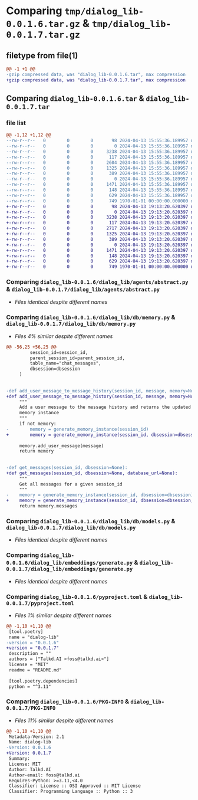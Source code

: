# Comparing `tmp/dialog_lib-0.0.1.6.tar.gz` & `tmp/dialog_lib-0.0.1.7.tar.gz`

## filetype from file(1)

```diff
@@ -1 +1 @@
-gzip compressed data, was "dialog_lib-0.0.1.6.tar", max compression
+gzip compressed data, was "dialog_lib-0.0.1.7.tar", max compression
```

## Comparing `dialog_lib-0.0.1.6.tar` & `dialog_lib-0.0.1.7.tar`

### file list

```diff
@@ -1,12 +1,12 @@
--rw-r--r--   0        0        0       98 2024-04-13 15:55:36.189957 dialog_lib-0.0.1.6/README.md
--rw-r--r--   0        0        0        0 2024-04-13 15:55:36.189957 dialog_lib-0.0.1.6/dialog_lib/agents/__init__.py
--rw-r--r--   0        0        0     3238 2024-04-13 15:55:36.189957 dialog_lib-0.0.1.6/dialog_lib/agents/abstract.py
--rw-r--r--   0        0        0      117 2024-04-13 15:55:36.189957 dialog_lib-0.0.1.6/dialog_lib/db/__init__.py
--rw-r--r--   0        0        0     2604 2024-04-13 15:55:36.189957 dialog_lib-0.0.1.6/dialog_lib/db/memory.py
--rw-r--r--   0        0        0     1325 2024-04-13 15:55:36.189957 dialog_lib-0.0.1.6/dialog_lib/db/models.py
--rw-r--r--   0        0        0      389 2024-04-13 15:55:36.189957 dialog_lib-0.0.1.6/dialog_lib/db/utils.py
--rw-r--r--   0        0        0        0 2024-04-13 15:55:36.189957 dialog_lib-0.0.1.6/dialog_lib/embeddings/__init__.py
--rw-r--r--   0        0        0     1471 2024-04-13 15:55:36.189957 dialog_lib-0.0.1.6/dialog_lib/embeddings/generate.py
--rw-r--r--   0        0        0      148 2024-04-13 15:55:36.189957 dialog_lib-0.0.1.6/dialog_lib/main.py
--rw-r--r--   0        0        0      629 2024-04-13 15:55:36.189957 dialog_lib-0.0.1.6/pyproject.toml
--rw-r--r--   0        0        0      749 1970-01-01 00:00:00.000000 dialog_lib-0.0.1.6/PKG-INFO
+-rw-r--r--   0        0        0       98 2024-04-13 19:13:20.620397 dialog_lib-0.0.1.7/README.md
+-rw-r--r--   0        0        0        0 2024-04-13 19:13:20.620397 dialog_lib-0.0.1.7/dialog_lib/agents/__init__.py
+-rw-r--r--   0        0        0     3238 2024-04-13 19:13:20.620397 dialog_lib-0.0.1.7/dialog_lib/agents/abstract.py
+-rw-r--r--   0        0        0      117 2024-04-13 19:13:20.620397 dialog_lib-0.0.1.7/dialog_lib/db/__init__.py
+-rw-r--r--   0        0        0     2717 2024-04-13 19:13:20.620397 dialog_lib-0.0.1.7/dialog_lib/db/memory.py
+-rw-r--r--   0        0        0     1325 2024-04-13 19:13:20.620397 dialog_lib-0.0.1.7/dialog_lib/db/models.py
+-rw-r--r--   0        0        0      389 2024-04-13 19:13:20.620397 dialog_lib-0.0.1.7/dialog_lib/db/utils.py
+-rw-r--r--   0        0        0        0 2024-04-13 19:13:20.620397 dialog_lib-0.0.1.7/dialog_lib/embeddings/__init__.py
+-rw-r--r--   0        0        0     1471 2024-04-13 19:13:20.620397 dialog_lib-0.0.1.7/dialog_lib/embeddings/generate.py
+-rw-r--r--   0        0        0      148 2024-04-13 19:13:20.620397 dialog_lib-0.0.1.7/dialog_lib/main.py
+-rw-r--r--   0        0        0      629 2024-04-13 19:13:20.620397 dialog_lib-0.0.1.7/pyproject.toml
+-rw-r--r--   0        0        0      749 1970-01-01 00:00:00.000000 dialog_lib-0.0.1.7/PKG-INFO
```

### Comparing `dialog_lib-0.0.1.6/dialog_lib/agents/abstract.py` & `dialog_lib-0.0.1.7/dialog_lib/agents/abstract.py`

 * *Files identical despite different names*

### Comparing `dialog_lib-0.0.1.6/dialog_lib/db/memory.py` & `dialog_lib-0.0.1.7/dialog_lib/db/memory.py`

 * *Files 4% similar despite different names*

```diff
@@ -56,25 +56,25 @@
         session_id=session_id,
         parent_session_id=parent_session_id,
         table_name="chat_messages",
         dbsession=dbsession
     )
 
 
-def add_user_message_to_message_history(session_id, message, memory=None, dbsession=None):
+def add_user_message_to_message_history(session_id, message, memory=None, dbsession=None, database_url=None):
     """
     Add a user message to the message history and returns the updated
     memory instance
     """
     if not memory:
-        memory = generate_memory_instance(session_id)
+        memory = generate_memory_instance(session_id, dbsession=dbsession, database_url=database_url)
 
     memory.add_user_message(message)
     return memory
 
 
-def get_messages(session_id, dbsession=None):
+def get_messages(session_id, dbsession=None, database_url=None):
     """
     Get all messages for a given session_id
     """
-    memory = generate_memory_instance(session_id, dbsession=dbsession)
+    memory = generate_memory_instance(session_id, dbsession=dbsession, database_url=database_url)
     return memory.messages
```

### Comparing `dialog_lib-0.0.1.6/dialog_lib/db/models.py` & `dialog_lib-0.0.1.7/dialog_lib/db/models.py`

 * *Files identical despite different names*

### Comparing `dialog_lib-0.0.1.6/dialog_lib/embeddings/generate.py` & `dialog_lib-0.0.1.7/dialog_lib/embeddings/generate.py`

 * *Files identical despite different names*

### Comparing `dialog_lib-0.0.1.6/pyproject.toml` & `dialog_lib-0.0.1.7/pyproject.toml`

 * *Files 1% similar despite different names*

```diff
@@ -1,10 +1,10 @@
 [tool.poetry]
 name = "dialog-lib"
-version = "0.0.1.6"
+version = "0.0.1.7"
 description = ""
 authors = ["Talkd.AI <foss@talkd.ai>"]
 license = "MIT"
 readme = "README.md"
 
 [tool.poetry.dependencies]
 python = "^3.11"
```

### Comparing `dialog_lib-0.0.1.6/PKG-INFO` & `dialog_lib-0.0.1.7/PKG-INFO`

 * *Files 11% similar despite different names*

```diff
@@ -1,10 +1,10 @@
 Metadata-Version: 2.1
 Name: dialog-lib
-Version: 0.0.1.6
+Version: 0.0.1.7
 Summary: 
 License: MIT
 Author: Talkd.AI
 Author-email: foss@talkd.ai
 Requires-Python: >=3.11,<4.0
 Classifier: License :: OSI Approved :: MIT License
 Classifier: Programming Language :: Python :: 3
```

